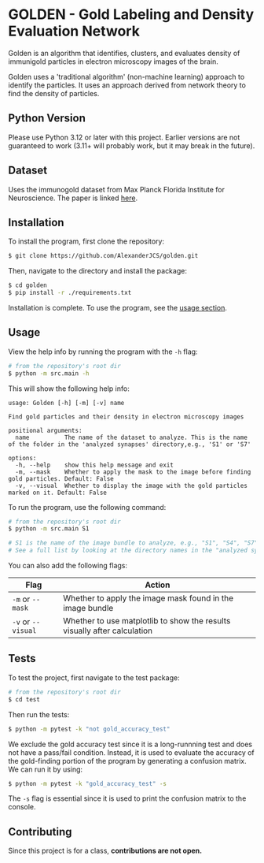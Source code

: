 # GOLDEN - Gold Labeling and Density Evaluation Network
Golden is an algorithm that identifies, clusters, and evaluates density of immunigold particles in electron microscopy images of the brain.

Golden uses a 'traditional algorithm' (non-machine learning) approach to identify the particles. It uses an approach derived from network theory to find the density of particles.  

## Python Version

Please use Python 3.12 or later with this project. Earlier versions are not guaranteed to work (3.11+ will probably work, but it may break in the future).

## Dataset
Uses the immunogold dataset from Max Planck Florida Institute for Neuroscience. The paper is linked [here](https://www.researchgate.net/publication/350731155_A_deep_learning_approach_to_identifying_immunogold_particles_in_electron_microscopy_images).

## Installation

To install the program, first clone the repository:

```bash
$ git clone https://github.com/AlexanderJCS/golden.git
```

Then, navigate to the directory and install the package:

```bash
$ cd golden
$ pip install -r ./requirements.txt
```

Installation is complete. To use the program, see the [usage section](#usage).

## Usage

View the help info by running the program with the `-h` flag:

```bash
# from the repository's root dir
$ python -m src.main -h
```

This will show the following help info:
```
usage: Golden [-h] [-m] [-v] name

Find gold particles and their density in electron microscopy images

positional arguments:
  name          The name of the dataset to analyze. This is the name of the folder in the 'analyzed synapses' directory,e.g., 'S1' or 'S7'

options:
  -h, --help    show this help message and exit
  -m, --mask    Whether to apply the mask to the image before finding gold particles. Default: False
  -v, --visual  Whether to display the image with the gold particles marked on it. Default: False
```


To run the program, use the following command:

```bash
# from the repository's root dir
$ python -m src.main S1

# S1 is the name of the image bundle to analyze, e.g., "S1", "S4", "S7" etc.
# See a full list by looking at the directory names in the "analyzed synapses" directory
```

You can also add the following flags:

| Flag               | Action                                                                   |
|--------------------|--------------------------------------------------------------------------|
| `-m` or `--mask`   | Whether to apply the image mask found in the image bundle                |
| `-v` or `--visual` | Whether to use matplotlib to show the results visually after calculation |

## Tests

To test the project, first navigate to the test package:

```bash
# from the repository's root dir
$ cd test
```

Then run the tests:
```bash
$ python -m pytest -k "not gold_accuracy_test"
```

We exclude the gold accuracy test since it is a long-runnning test and does not have a pass/fail condition. Instead, it is used to evaluate the accuracy of the gold-finding portion of the program by generating a confusion matrix. We can run it by using:

```bash
$ python -m pytest -k "gold_accuracy_test" -s
```

The `-s` flag is essential since it is used to print the confusion matrix to the console.

## Contributing

Since this project is for a class, **contributions are not open.**